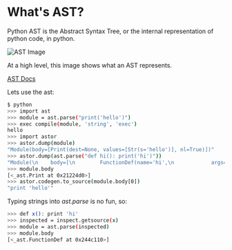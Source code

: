 What's AST?
===========

Python AST is the Abstract Syntax Tree, or the internal
representation of python code, in python.

![AST Image](http://www.codeproject.com/KB/codegen/astdlrtest/astdlrtest2.png)

At a high level, this image shows what an AST represents.

[AST Docs](https://docs.python.org/2/library/ast.html)

Lets use the ast:

```bash
$ python
>>> import ast
>>> module = ast.parse("print('hello')")
>>> exec compile(module, 'string', 'exec')
hello
>>> import astor
>>> astor.dump(module)
"Module(body=[Print(dest=None, values=[Str(s='hello')], nl=True)])"
>>> astor.dump(ast.parse("def hi(): print('hi')"))
"Module(\n    body=[\n        FunctionDef(name='hi',\n            args=arguments(args=[], vararg=None, kwarg=None, defaults=[]),\n            body=[Print(dest=None, values=[Str(s='hi')], nl=True)],\n            decorator_list=[])])"
>>> module.body
[<_ast.Print at 0x21224d0>]
>>> astor.codegen.to_source(module.body[0])
"print 'hello'"
```

Typing strings into _ast.parse_ is no fun, so:

```bash
>>> def x(): print 'hi'
>>> inspected = inspect.getsource(x)
>>> module = ast.parse(inspected)
>>> module.body
[<_ast.FunctionDef at 0x244c110>]
```
